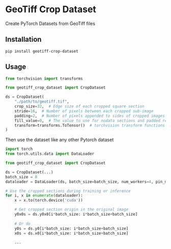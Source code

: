 # GeoTiff Crop Dataset

Create PyTorch Datasets from GeoTiff files

## Installation
`pip install geotiff-crop-dataset`

## Usage
```python
from torchvision import transforms

from geotiff_crop_dataset import CropDataset

ds = CropDataset(
    "./path/to/geotiff.tif", 
    crop_size=32,  # Edge size of each cropped square section
    stride=16,  # Number of pixels between each cropped sub-image
    padding=2,  # Number of pixels appended to sides of cropped images
    fill_value=0,  # The value to use for nodata sections and padded regions
    transform=transforms.ToTensor()  # torchvision transform functions
)
```

Then use the dataset like any other Pytorch dataset

```python
import torch
from torch.utils.data import DataLoader

from geotiff_crop_dataset import CropDataset

ds = CropDataset(...)
batch_size = 8
dataloader = DataLoader(ds, batch_size=batch_size, num_workers=4, pin_memory=True)

# Use the cropped sections during training or inference
for i, x in enumerate(dataloader):
    x = x.to(torch.device('cuda'))

    # Get cropped section origin in the original image
    y0x0s = ds.y0x0[i*batch_size: i*batch_size+batch_size]
    
    # Or do
    y0s = ds.y0[i*batch_size: i*batch_size+batch_size]
    x0s = ds.x0[i*batch_size: i*batch_size+batch_size]

    ...
```
